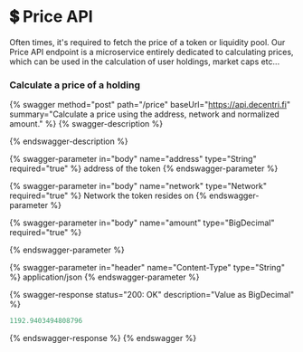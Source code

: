 # 💲 Price API

Often times, it's required to fetch the price of a token or liquidity pool. Our Price API endpoint is a microservice entirely dedicated to calculating prices, which can be used in the calculation of user holdings, market caps etc...



### Calculate a price of a holding

{% swagger method="post" path="/price" baseUrl="https://api.decentri.fi" summary="Calculate a price using the address, network and normalized amount." %}
{% swagger-description %}

{% endswagger-description %}

{% swagger-parameter in="body" name="address" type="String" required="true" %}
address of the token
{% endswagger-parameter %}

{% swagger-parameter in="body" name="network" type="Network" required="true" %}
Network the token resides on
{% endswagger-parameter %}

{% swagger-parameter in="body" name="amount" type="BigDecimal" required="true" %}

{% endswagger-parameter %}

{% swagger-parameter in="header" name="Content-Type" type="String" %}
application/json
{% endswagger-parameter %}

{% swagger-response status="200: OK" description="Value as BigDecimal" %}
```javascript
1192.9403494808796
```
{% endswagger-response %}
{% endswagger %}
